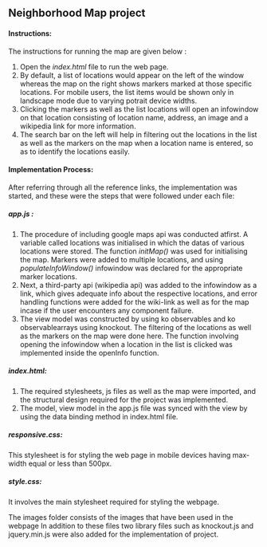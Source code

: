 ## Neighborhood Map project

#### Instructions:

The instructions for running the map are given below :
1. Open the *index.html* file to run the web page.
2. By default, a list of locations would appear on the left of the window whereas the map on the right shows markers marked at those specific locations. For mobile users, the list items would be shown only in landscape mode due to varying potrait device widths.
3. Clicking the markers as well as the list locations will open an infowindow on that location consisting of location name, address, an image and a wikipedia link for more information.  
4. The search bar on the left will help in filtering out the locations in the list as well as the markers on the map when a location name is entered, so as to identify the locations easily. 

#### Implementation Process:

After referring through all the reference links, the implementation was started, and these were the steps that were followed under each file:
##### app.js :
1. The procedure of including google maps api was conducted atfirst. A variable called locations was initialised in which the datas of various locations were stored. The function *initMap()* was used for initialising the map. Markers were added to multiple locations, and using *populateInfoWindow()* infowindow was declared for the appropriate marker locations.
2. Next, a third-party api (wikipedia api) was added to the infowindow as a link, which gives adequate info about the respective locations, and error handling functions were added for the wiki-link as well as for the map incase if the user encounters any component failure.  
3. The view model was constructed by using ko observables and ko observablearrays using knockout. The filtering of the locations as well as the markers on the map were done here. The function involving opening the infowindow when a location in the list is clicked was implemented inside the openInfo function.

##### index.html:
1. The required stylesheets, js files as well as the map were imported, and the structural design required for the project was implemented.
2. The model, view model in the app.js file was synced with the view by using the data binding method in index.html file.

##### responsive.css:
This stylesheet is for styling the web page in mobile devices having max-width equal or less than 500px.

##### style.css:
It involves the main stylesheet required for styling the webpage.

The images folder consists of the images that have been used in the webpage 
In addition to these files two library files such as knockout.js and jquery.min.js were also added for the implementation of project.
